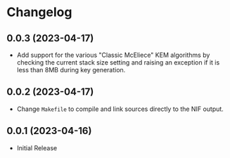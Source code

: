 # Changelog

## 0.0.3 (2023-04-17)

* Add support for the various "Classic McEliece" KEM algorithms by checking the current stack size setting and raising an exception if it is less than 8MB during key generation.

## 0.0.2 (2023-04-17)

* Change `Makefile` to compile and link sources directly to the NIF output.

## 0.0.1 (2023-04-16)

* Initial Release

